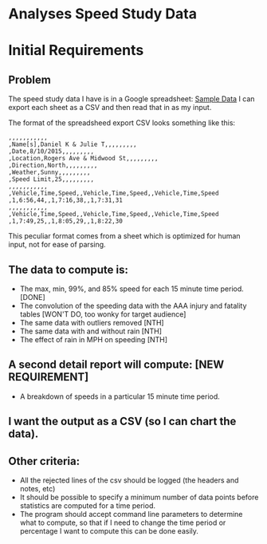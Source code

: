 # Analyses Speed Study Data

# Initial Requirements

## Problem
The speed study data I have is in a Google spreadsheet: [Sample Data](https://goo.gl/yvidBb)
I can export each sheet as a CSV and then read that in as my input.

The format of the spreadsheed export CSV looks something like this:

```
,,,,,,,,,,,
,Name[s],Daniel K & Julie T,,,,,,,,,
,Date,8/10/2015,,,,,,,,,
,Location,Rogers Ave & Midwood St,,,,,,,,,
,Direction,North,,,,,,,,,
,Weather,Sunny,,,,,,,,,
,Speed Limit,25,,,,,,,,,
,,,,,,,,,,,
,Vehicle,Time,Speed,,Vehicle,Time,Speed,,Vehicle,Time,Speed
,1,6:56,44,,1,7:16,38,,1,7:31,31
,,,,,,,,,,,
,Vehicle,Time,Speed,,Vehicle,Time,Speed,,Vehicle,Time,Speed
,1,7:49,25,,1,8:05,29,,1,8:22,30
```

This peculiar format comes from a sheet which is optimized for human input,
not for ease of parsing.

## The data to compute is:
* The max, min, 99%, and 85% speed for each 15 minute time period. [DONE]
* The convolution of the speeding data with the AAA injury and fatality tables [WON'T DO, too wonky for target audience]
* The same data with outliers removed [NTH]
* The same data with and without rain [NTH]
* The effect of rain in MPH on speeding [NTH]

## A second detail report will compute: [NEW REQUIREMENT]
* A breakdown of speeds in a particular 15 minute time period.

## I want the output as a CSV (so I can chart the data).

## Other criteria:
* All the rejected lines of the csv should be logged (the headers and notes, etc)
* It should be possible to specify a minimum number of data points before statistics are computed for a time period.
* The program should accept command line parameters to determine what to compute, so that if I need to change the time period or percentage I want to compute this can be done easily.
